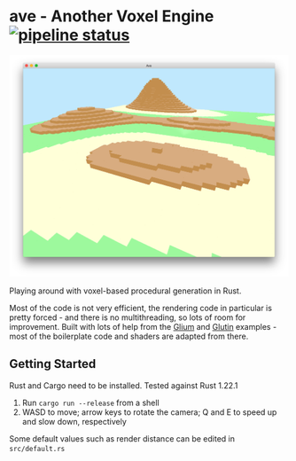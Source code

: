 # ave - Another Voxel Engine [![pipeline status](https://gitlab.com/jameshiew/ave/badges/master/pipeline.svg)](https://gitlab.com/jameshiew/ave/commits/master)

![Screenshot](screenshot.png "Screenshot")

Playing around with voxel-based procedural generation in Rust.

Most of the code is not very efficient, the rendering code in particular is pretty forced - and there is no multithreading, so lots of room for improvement. Built with lots of help from the [Glium](https://github.com/glium/glium) and [Glutin](https://github.com/tomaka/glutin) examples - most of the boilerplate code and shaders are adapted from there.

## Getting Started

Rust and Cargo need to be installed. Tested against Rust 1.22.1

1. Run `cargo run --release` from a shell
2. WASD to move; arrow keys to rotate the camera; Q and E to speed up and slow down, respectively

Some default values such as render distance can be edited in `src/default.rs`
